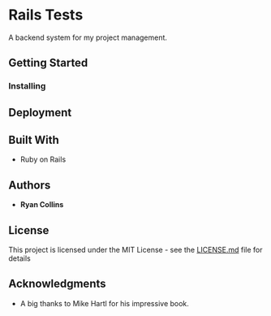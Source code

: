 # Rails Tests

A backend system for my project management.

## Getting Started

### Installing

## Deployment

## Built With

* Ruby on Rails

## Authors

* **Ryan Collins**

## License

This project is licensed under the MIT License - see the [LICENSE.md](LICENSE.md) file for details

## Acknowledgments

* A big thanks to Mike Hartl for his impressive book.
